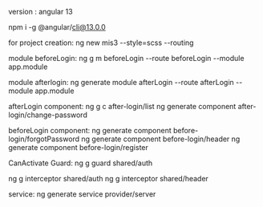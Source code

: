 version : angular 13

npm i -g @angular/cli@13.0.0

for project creation:
ng new mis3 --style=scss --routing

module beforeLogin:
ng g m beforeLogin --route beforeLogin --module app.module

module afterlogin:
ng generate module afterLogin --route afterLogin --module app.module

afterLogin component:
ng g c after-login/list
ng generate component after-login/change-password

beforeLogin component:
ng generate component before-login/forgotPassword
ng generate component before-login/header
ng generate component before-login/register

CanActivate Guard:
ng g guard shared/auth

ng g interceptor shared/auth
ng g interceptor shared/header

service:
ng generate service provider/server


 
